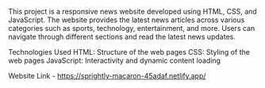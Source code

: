 This project is a responsive news website developed using HTML, CSS, and JavaScript. The website provides the latest news articles across various categories such as sports, technology, entertainment, and more. Users can navigate through different sections and read the latest news updates.

Technologies Used
HTML: Structure of the web pages
CSS: Styling of the web pages
JavaScript: Interactivity and dynamic content loading

Website Link - https://sprightly-macaron-45adaf.netlify.app/
